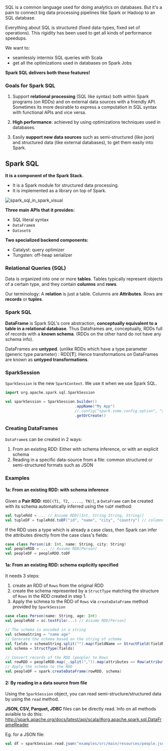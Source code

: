 SQL is a common language used for doing analytics on databases. But it's a pain to connect big data processing pipelines like Spark or Hadoop to an SQL database.

Everything about SQL is structured (fixed data-types, fixed set of operations). This rigidity has been used to get all kinds of performance speedups.

We want to:
* seamlessly intermix SQL queries with Scala
* get all the optimizations used in databases on Spark Jobs

**Spark SQL delivers both these features!**

### Goals for Spark SQL

1. Support **relational processing** (SQL like syntax) both within Spark programs (on RDDs) and on external data sources with a friendly API. Sometimes its more desirable to express a computation in SQL syntax with functional APIs and vice versa.

2. **High performance**: achieved by using optimizations techniques used in databases.

3. Easily **support new data sources** such as semi-structured (like json) and structured data (like external databases), to get them easily into Spark.

## Spark SQL

**It is a component of the Spark Stack.**

* It is a Spark module for structured data processing.
* It is implemented as a library on top of Spark.

![spark_sql_in_spark_visual](https://github.com/rohitvg/scala-spark-4/blob/master/resources/images/spark_sql_in_spark_visual.png)

**Three main APIs that it provides:**

* SQL literal syntax
* `DataFrame`s
* `Dataset`s

**Two specialized backend components:**

* Catalyst: query optimizer
* Tungsten: off-heap serializer

### Relational Queries (SQL)

Data is organized into one or more **tables**. Tables typically represent objects of a certain type, and they contain **columns** and **rows**.

Our terminology: A **relation** is just a table. Columns are **Attributes**. Rows are **records** or **tuples**.

### Spark SQL

**DataFrame** is Spark SQL's core abstraction, **conceptually equivalent to a table in a relational database**. Thus Dataframes are, conceptually, RDDs full of records with a **known schema**. (RDDs on the other hand do not have any schema info).

DataFrames are **untyped**. (unlike RDDs which have a type parameter (generic type parameter) : RDD[**T**]. Hence transformations on DataFrames are known as **untyped transformations**.

### SparkSession

`SparkSession` is the new `SparkContext`. We use it when we use Spark SQL.

```scala
import org.apache.spark.sql.SparkSession

val sparkSession = SparkSession.builder()
                               .appName("My App")
                               //.config("spark.some.config.option", "some-value")
                               .getOrCreate()
```

### Creating DataFrames

`DataFrame`s can be created in 2 ways:

1. From an existing RDD: Either with schema inference, or with an explicit schema
2. Reading in a specific data-source from a file: common structured or semi-structured formats such as JSON

### Examples 

#### 1a: From an existing RDD: with schema inference

Given a **Pair RDD**: `RDD[(T1, T2, ...., TN)]`, a `DataFrame` can be created with its schema automatically inferred using the `toDF` method:

```scala
val tupleRdd = ... // Assume RDD[(Int, String String, String)]
val tupleDF = tupleRdd.toDF("id", "name", "city", "country") // columnnames in the dataframe
```

If the RDD uses a type which is already a case class, then Spark can infer the attributes directly from the case class's fields:

```scala
case class Person(id: Int, name: String, city: String)
val peopleRDD = ... // Assume RDD[Person]
val peopleDF = peopleRDD.toDF
```

#### 1a: From an existing RDD: schema explicitly specified

It needs 3 steps:

1. create an RDD of `Rows` from the original RDD
2. create the schema represented by a `StructType` matching the structure of `Rows` in the RDD created in step 1.
3. Apply the schmea to the RDD of `Rows` via `createDataFrame` method provided by `SparkSession`

```scala
case class Person(name: String, age: Int)
val peopleRdd = sc.textFile(...) // Assume RDD[Person]

// The schema is encoded in a string
val schemaString = "name age"
// Generate the schema based on the string of schema
val fields = schemaString.split("").map(fieldName => StructField(fieldName, StringType, nullable = true))
val schema = StructType(fields)

// Convert records of the RDD (people) to Rows
val rowRDD = peopleRDD.map(_.split(",")).map(attributes => Row(attributes(0), attributes(1).trim))
// Apply the schema to the RDD
val peopleDF = spark.createDataFrame(rowRDD, schema)
```

#### 2: By reading in a data source from file

Using the `SparkSession` object, you can read semi-structure/structured data by using the `read` method. 

**JSON, CSV, Parquet, JDBC** files can be directly read. Info on all methods avialble to do this: http://spark.apache.org/docs/latest/api/scala/#org.apache.spark.sql.DataFrameReader


Eg. for a JSON file:

```scala
val df = sparkSession.read.json("examples/src/main/resources/people.json")
```

